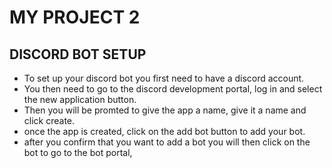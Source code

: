# MY PROJECT 2

## DISCORD BOT SETUP
- To set up your discord bot you first need to have a discord account.
- You then need to go to the discord development portal, log in and select the new application button.
- Then you will be promted to give the app a name, give it a name and click create.
- once the app is created, click on the add bot button to add your bot. 
- after you confirm that you want to add a bot you will then click on the bot to go to the bot portal, 
